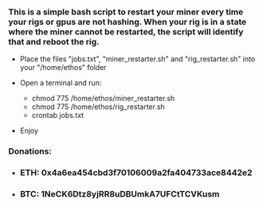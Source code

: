 ### This is a simple bash script to restart your miner every time your rigs or gpus are not hashing. When your rig is in a state where the miner cannot be restarted, the script will identify that and reboot the rig.


* Place the files "jobs.txt", "miner_restarter.sh" and "rig_restarter.sh" into your "/home/ethos" folder

* Open a terminal and run: 
	
	- chmod 775 /home/ethos/miner_restarter.sh
	- chmod 775 /home/ethos/rig_restarter.sh
	- crontab jobs.txt

* Enjoy

### Donations:
* ### ETH: 0x4a6ea454cbd3f70106009a2fa404733ace8442e2

* ### BTC: 1NeCK6Dtz8yjRR8uDBUmkA7UFCtTCVKusm
